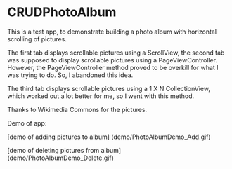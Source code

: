 # CRUDPhotoAlbum

This is a test app, to demonstrate building a photo album with horizontal scrolling of pictures.

The first tab displays scrollable pictures using a ScrollView, the second tab was supposed to display scrollable pictures using a PageViewController. However, the PageViewController method proved to be overkill for what I was trying to do. So, I abandoned this idea.

The third tab displays scrollable pictures using a 1 X N CollectionView, which worked out a lot better for me, so I went with this method.

Thanks to Wikimedia Commons for the pictures.

Demo of app:

[demo of adding pictures to album]
(demo/PhotoAlbumDemo_Add.gif)

[demo of deleting pictures from album]
(demo/PhotoAlbumDemo_Delete.gif)
